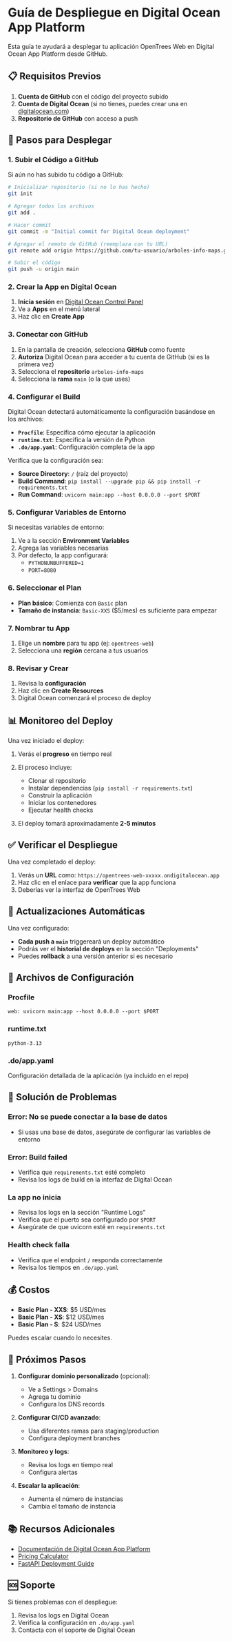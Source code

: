 # Guía de Despliegue en Digital Ocean App Platform

Esta guía te ayudará a desplegar tu aplicación OpenTrees Web en Digital Ocean App Platform desde GitHub.

## 📋 Requisitos Previos

1. **Cuenta de GitHub** con el código del proyecto subido
2. **Cuenta de Digital Ocean** (si no tienes, puedes crear una en [digitalocean.com](https://www.digitalocean.com))
3. **Repositorio de GitHub** con acceso a push

## 🚀 Pasos para Desplegar

### 1. Subir el Código a GitHub

Si aún no has subido tu código a GitHub:

```bash
# Inicializar repositorio (si no lo has hecho)
git init

# Agregar todos los archivos
git add .

# Hacer commit
git commit -m "Initial commit for Digital Ocean deployment"

# Agregar el remoto de GitHub (reemplaza con tu URL)
git remote add origin https://github.com/tu-usuario/arboles-info-maps.git

# Subir el código
git push -u origin main
```

### 2. Crear la App en Digital Ocean

1. **Inicia sesión** en [Digital Ocean Control Panel](https://cloud.digitalocean.com)
2. Ve a **Apps** en el menú lateral
3. Haz clic en **Create App**

### 3. Conectar con GitHub

1. En la pantalla de creación, selecciona **GitHub** como fuente
2. **Autoriza** Digital Ocean para acceder a tu cuenta de GitHub (si es la primera vez)
3. Selecciona el **repositorio** `arboles-info-maps`
4. Selecciona la **rama** `main` (o la que uses)

### 4. Configurar el Build

Digital Ocean detectará automáticamente la configuración basándose en los archivos:

- **`Procfile`**: Especifica cómo ejecutar la aplicación
- **`runtime.txt`**: Especifica la versión de Python
- **`.do/app.yaml`**: Configuración completa de la app

Verifica que la configuración sea:

- **Source Directory**: `/` (raíz del proyecto)
- **Build Command**: `pip install --upgrade pip && pip install -r requirements.txt`
- **Run Command**: `uvicorn main:app --host 0.0.0.0 --port $PORT`

### 5. Configurar Variables de Entorno

Si necesitas variables de entorno:

1. Ve a la sección **Environment Variables**
2. Agrega las variables necesarias
3. Por defecto, la app configurará:
   - `PYTHONUNBUFFERED=1`
   - `PORT=8080`

### 6. Seleccionar el Plan

- **Plan básico**: Comienza con `Basic` plan
- **Tamaño de instancia**: `Basic-XXS` ($5/mes) es suficiente para empezar

### 7. Nombrar tu App

1. Elige un **nombre** para tu app (ej: `opentrees-web`)
2. Selecciona una **región** cercana a tus usuarios

### 8. Revisar y Crear

1. Revisa la **configuración**
2. Haz clic en **Create Resources**
3. Digital Ocean comenzará el proceso de deploy

## 📊 Monitoreo del Deploy

Una vez iniciado el deploy:

1. Verás el **progreso** en tiempo real
2. El proceso incluye:
   - Clonar el repositorio
   - Instalar dependencias (`pip install -r requirements.txt`)
   - Construir la aplicación
   - Iniciar los contenedores
   - Ejecutar health checks

3. El deploy tomará aproximadamente **2-5 minutos**

## ✅ Verificar el Despliegue

Una vez completado el deploy:

1. Verás un **URL** como: `https://opentrees-web-xxxxx.ondigitalocean.app`
2. Haz clic en el enlace para **verificar** que la app funciona
3. Deberías ver la interfaz de OpenTrees Web

## 🔄 Actualizaciones Automáticas

Una vez configurado:

- **Cada push a `main`** triggereará un deploy automático
- Podrás ver el **historial de deploys** en la sección "Deployments"
- Puedes **rollback** a una versión anterior si es necesario

## 📝 Archivos de Configuración

### Procfile
```
web: uvicorn main:app --host 0.0.0.0 --port $PORT
```

### runtime.txt
```
python-3.13
```

### .do/app.yaml
Configuración detallada de la aplicación (ya incluido en el repo)

## 🔧 Solución de Problemas

### Error: No se puede conectar a la base de datos
- Si usas una base de datos, asegúrate de configurar las variables de entorno

### Error: Build failed
- Verifica que `requirements.txt` esté completo
- Revisa los logs de build en la interfaz de Digital Ocean

### La app no inicia
- Revisa los logs en la sección "Runtime Logs"
- Verifica que el puerto sea configurado por `$PORT`
- Asegúrate de que uvicorn esté en `requirements.txt`

### Health check falla
- Verifica que el endpoint `/` responda correctamente
- Revisa los tiempos en `.do/app.yaml`

## 💰 Costos

- **Basic Plan - XXS**: $5 USD/mes
- **Basic Plan - XS**: $12 USD/mes
- **Basic Plan - S**: $24 USD/mes

Puedes escalar cuando lo necesites.

## 🎯 Próximos Pasos

1. **Configurar dominio personalizado** (opcional):
   - Ve a Settings > Domains
   - Agrega tu dominio
   - Configura los DNS records

2. **Configurar CI/CD avanzado**:
   - Usa diferentes ramas para staging/production
   - Configura deployment branches

3. **Monitoreo y logs**:
   - Revisa los logs en tiempo real
   - Configura alertas

4. **Escalar la aplicación**:
   - Aumenta el número de instancias
   - Cambia el tamaño de instancia

## 📚 Recursos Adicionales

- [Documentación de Digital Ocean App Platform](https://docs.digitalocean.com/products/app-platform/)
- [Pricing Calculator](https://www.digitalocean.com/pricing/app-platform)
- [FastAPI Deployment Guide](https://fastapi.tiangolo.com/deployment/)

## 🆘 Soporte

Si tienes problemas con el despliegue:
1. Revisa los logs en Digital Ocean
2. Verifica la configuración en `.do/app.yaml`
3. Contacta con el soporte de Digital Ocean
